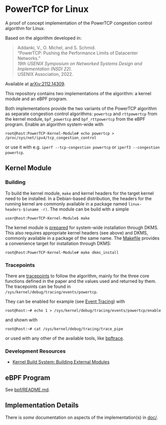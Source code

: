 # PowerTCP for Linux
A proof of concept implementation of the PowerTCP congestion control algorithm
for Linux.

Based on the algorithm developed in:  
> Addanki, V., O. Michel, and S. Schmid.  
> “PowerTCP: Pushing the Performance Limits of Datacenter Networks.”  
> *19th USENIX Symposium on Networked Systems Design and Implementation (NSDI 22).*  
> USENIX Association, 2022.

Available at [arXiv:2112.14309](https://arxiv.org/pdf/2112.14309.pdf).

This repository contains two implementations of the algorithm: a kernel module
and an eBPF program.

Both implementations provide the two variants of the PowerTCP algorithm as
separate congestion control algorithms: `powertcp` and `rttpowertcp` from the
kernel module, `bpf_powertcp` and `bpf_rttpowertcp` from the eBPF program.
Enable an algorithm system-wide with
```console
root@host:PowerTCP-Kernel-Module# echo powertcp > /proc/sys/net/ipv4/tcp_congestion_control
```
or use it with e.g. `iperf --tcp-congestion powertcp` or
`iperf3 --congestion powertcp`.

## Kernel Module
### Building
To build the kernel module, `make` and kernel headers for the target kernel
need to be installed. In a Debian-based distribution, the headers for the
running kernel are commonly available in a package named
`linux-headers-$(uname -r)`. The module can be build with a simple
```console
user@host:PowerTCP-Kernel-Module$ make
```

The kernel module is [prepared](dkms.conf) for system-wide installation through
DKMS. This also requires appropriate kernel headers (see above) and DKMS,
commonly available in a package of the same name. The [Makefile](Makefile)
provides a convenience target for installation through DKMS:
```console
root@host:PowerTCP-Kernel-Module# make dkms_install
```

### Tracepoints
There are
[tracepoints](https://www.kernel.org/doc/html/latest/trace/tracepoints.html) to
follow the algorithm, mainly for the three core functions defined in the paper
and the values used and returned by them. The tracepoints can be found in
`/sys/kernel/debug/tracing/events/powertcp`.

They can be enabled for example (see
[Event Tracing](https://www.kernel.org/doc/html/latest/trace/events.html)) with
```console
root@host:~# echo 1 > /sys/kernel/debug/tracing/events/powertcp/enable
```
and shown with
```console
root@host:~# cat /sys/kernel/debug/tracing/trace_pipe
```
or used with any other of the available tools, like
[bpftrace](https://github.com/iovisor/bpftrace).

### Development Resources
 - [Kernel Build System: Building External Modules](https://www.kernel.org/doc/html/latest/kbuild/modules.html)

## eBPF Program
See [bpf/README.md](bpf/README.md).

## Implementation Details
There is *some* documentation on aspects of the implementation(s) in
[doc/](doc/).
